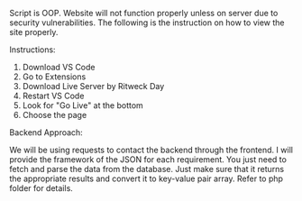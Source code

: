 Script is OOP. Website will not function properly unless on server due to security vulnerabilities. The following is the instruction on how to view the site properly. 

Instructions:

1. Download VS Code
2. Go to Extensions
3. Download Live Server by Ritweck Day
4. Restart VS Code
5. Look for "Go Live" at the bottom
6. Choose the page

Backend Approach:

We will be using requests to contact the backend through the frontend. I will provide the framework of the JSON for each requirement. You just need to fetch and parse the data from the database. Just make sure that it returns the appropriate results and convert it to key-value pair array. Refer to php folder for details.
